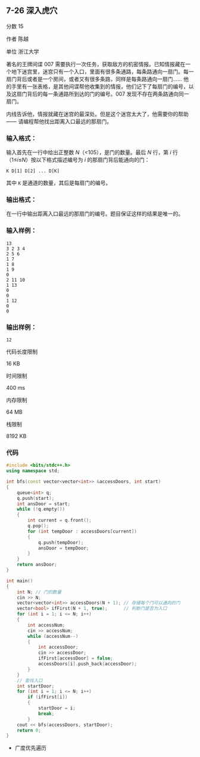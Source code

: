 ## **7-26 深入虎穴**

分数 15

作者 陈越

单位 浙江大学

著名的王牌间谍 007 需要执行一次任务，获取敌方的机密情报。已知情报藏在一个地下迷宫里，迷宫只有一个入口，里面有很多条通路，每条路通向一扇门。每一扇门背后或者是一个房间，或者又有很多条路，同样是每条路通向一扇门…… 他的手里有一张表格，是其他间谍帮他收集到的情报，他们记下了每扇门的编号，以及这扇门背后的每一条通路所到达的门的编号。007 发现不存在两条路通向同一扇门。

内线告诉他，情报就藏在迷宫的最深处。但是这个迷宫太大了，他需要你的帮助 —— 请编程帮他找出距离入口最远的那扇门。

### 输入格式：

输入首先在一行中给出正整数 *N*（<105），是门的数量。最后 *N* 行，第 *i* 行（1≤*i*≤*N*）按以下格式描述编号为 *i* 的那扇门背后能通向的门：

```
K D[1] D[2] ... D[K]
```

其中 `K` 是通道的数量，其后是每扇门的编号。

### 输出格式：

在一行中输出距离入口最远的那扇门的编号。题目保证这样的结果是唯一的。

### 输入样例：

```in
13
3 2 3 4
2 5 6
1 7
1 8
1 9
0
2 11 10
1 13
0
0
1 12
0
0
```

### 输出样例：

```out
12
```

代码长度限制

16 KB

时间限制

400 ms

内存限制

64 MB

栈限制

8192 KB

### 代码

```c++
#include <bits/stdc++.h>
using namespace std;

int bfs(const vector<vector<int>> &accessDoors, int start)
{
    queue<int> q;
    q.push(start);
    int ansDoor = start;
    while (!q.empty())
    {
        int current = q.front();
        q.pop();
        for (int tempDoor : accessDoors[current])
        {
            q.push(tempDoor);
            ansDoor = tempDoor;
        }
    }
    return ansDoor;
}

int main()
{
    int N; // 门的数量
    cin >> N;
    vector<vector<int>> accessDoors(N + 1); // 存储每个门可以通向的门
    vector<bool> ifFirst(N + 1, true);      // 判断门是否为入口
    for (int i = 1; i <= N; i++)
    {
        int accessNum;
        cin >> accessNum;
        while (accessNum--)
        {
            int accessDoor;
            cin >> accessDoor;
            ifFirst[accessDoor] = false;
            accessDoors[i].push_back(accessDoor);
        }
    }
    // 查找入口
    int startDoor;
    for (int i = 1; i <= N; i++)
        if (ifFirst[i])
        {
            startDoor = i;
            break;
        }
    cout << bfs(accessDoors, startDoor);
    return 0;
}
```

- 广度优先遍历